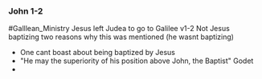 
### John 1-2

#Galllean_Ministry
Jesus left Judea to go to Galilee
v1-2 Not Jesus baptizing 
two reasons why this was mentioned (he wasnt baptizing)
- One cant boast about being baptized by Jesus 
- "He may the superiority of his position above John, the Baptist" Godet
- 

